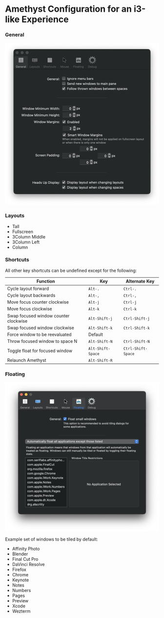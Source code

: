 # Amethyst Configuration for an i3-like Experience

### General
![General Settings](amethyst_general.png)

### Layouts
 * Tall
 * Fullscreen
 * 3Column Middle
 * 3Column Left
 * Column

### Shortcuts
All other key shortcuts can be undefined except for the following:

| Function | Key | Alternate Key
| ----- | ----- | ----- |
| Cycle layout forward | `Alt-.` | `Ctrl-.` |
| Cycle layout backwards | `Alt-,` | `Ctrl-,` |
| Move focus counter clockwise | `Alt-j` | `Ctrl-j` |
| Move focus clockwise | `Alt-k` | `Ctrl-k` |
| Swap focused window counter clockwise | `Alt-Shift-j` | `Ctrl-Shift-j` |
| Swap focused window clockwise | `Alt-Shift-k` | `Ctrl-Shift-k` |
| Force window to be reevaluated | Default | |
| Throw focused window to space N | `Alt-Shift-N` | `Ctrl-Shift-N` |
| Toggle float for focused window | `Alt-Shift-Space` | `Ctrl-Shift-Space` |
| Relaunch Amethyst | `Alt-Shift-R` | |

### Floating
![Floating Settings](amethyst_floating.png)

Example set of windows to be tiled by default:
 * Affinity Photo
 * Blender
 * Final Cut Pro
 * DaVinci Resolve
 * Firefox
 * Chrome
 * Keynote
 * Notes
 * Numbers
 * Pages
 * Preview
 * Xcode
 * Wezterm
